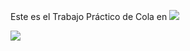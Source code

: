 Este es el Trabajo Práctico de Cola en ![](https://drive.google.com/file/d/1qWyjbY9GBWNVAn-7aMYfoQTrrtaKLiRn/view?usp=share_link)


![](https://drive.google.com/file/d/1qWyjbY9GBWNVAn-7aMYfoQTrrtaKLiRn/view?usp=share_link)
